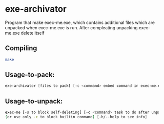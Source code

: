 # exe-archivator 
Program that make exec-me.exe, which contains additional files which are unpacked when exec-me.exe is run. After compleating unpacking exec-me.exe delete itself 
## Compiling
```sh
make
```
## Usage-to-pack: 
```sh
exe-archivator [files to pack] [-c <command> embed command in exec-me.exe] [-h/--help to see info]
``` 
## Usage-to-unpack:
```sh 
exec-me [-s to block self-deleting] [-c <command> task to do after unpacking] 
(or use only -c to block builtin command) [-h/--help to see info]
```